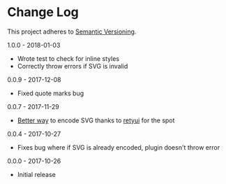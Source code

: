 # Change Log
This project adheres to [Semantic Versioning](http://semver.org/).

1.0.0 - 2018-01-03

* Wrote test to check for inline styles
* Correctly throw errors if SVG is invalid

0.0.9 - 2017-12-08

* Fixed quote marks bug

0.0.7 - 2017-11-29

* [Better way](https://codepen.io/tigt/post/optimizing-svgs-in-data-uris) to encode SVG thanks to [retyui](https://github.com/retyui) for the spot

0.0.4 - 2017-10-27

* Fixes bug where if SVG is already encoded, plugin doesn't throw error

0.0.0 - 2017-10-26

* Initial release
